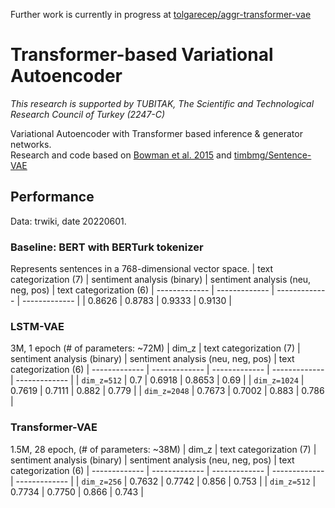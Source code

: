 Further work is currently in progress at [tolgarecep/aggr-transformer-vae](https://github.com/tolgarecep/aggr-transformer-vae)

# Transformer-based Variational Autoencoder
_This research is supported by TUBITAK, The Scientific and Technological Research Council of Turkey (2247-C)_

Variational Autoencoder with Transformer based inference & generator networks.  
Research and code based on [Bowman et al. 2015](https://arxiv.org/abs/1511.06349) and [timbmg/Sentence-VAE](https://github.com/timbmg/Sentence-VAE)  

## Performance
Data: trwiki, date 20220601.

### Baseline: BERT with BERTurk tokenizer
Represents sentences in a 768-dimensional vector space.
| text categorization (7) | sentiment analysis (binary) | sentiment analysis (neu, neg, pos) | text categorization (6)
| ------------- | ------------- | ------------- | ------------- |
| 0.8626 | 0.8783 | 0.9333 | 0.9130 |

### LSTM-VAE
3M, 1 epoch (# of parameters: ~72M)
| dim_z | text categorization (7) | sentiment analysis (binary) | sentiment analysis (neu, neg, pos) | text categorization (6)
| ------------- | ------------- | ------------- | ------------- | ------------- |
| `dim_z=512` | 0.7 | 0.6918 | 0.8653 | 0.69 |
| `dim_z=1024` | 0.7619 | 0.7111 | 0.882 | 0.779 |
| `dim_z=2048` | 0.7673 | 0.7002 | 0.883 | 0.786 |

### Transformer-VAE
1.5M, 28 epoch, (# of parameters: ~38M)
| dim_z | text categorization (7) | sentiment analysis (binary) | sentiment analysis (neu, neg, pos) | text categorization (6)
| ------------- | ------------- | ------------- | ------------- | ------------- |
| `dim_z=256` | 0.7632 | 0.7742 | 0.856 | 0.753 |
| `dim_z=512` | 0.7734 | 0.7750 | 0.866 | 0.743 |
